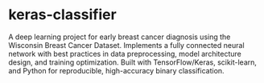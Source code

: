 # keras-classifier
A deep learning project for early breast cancer diagnosis using the Wisconsin Breast Cancer Dataset. Implements a fully connected neural network with best practices in data preprocessing, model architecture design, and training optimization. Built with TensorFlow/Keras, scikit-learn, and Python for reproducible, high-accuracy binary classification.
